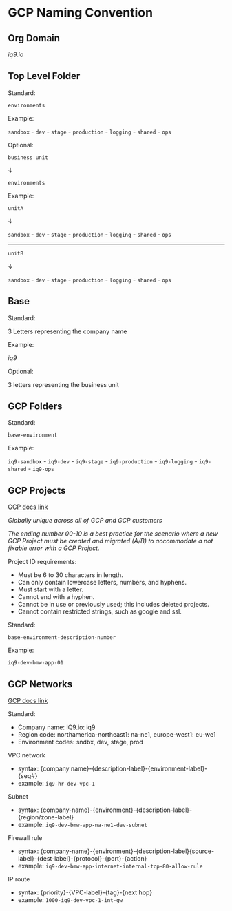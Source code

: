 # GCP Naming Convention

## Org Domain

_iq9.io_

## Top Level Folder

Standard:

`environments`

Example:

`sandbox` - `dev` - `stage` - `production` - `logging` - `shared` - `ops`

Optional:

`business unit`

&darr;

`environments`

Example:

`unitA`

&darr;

`sandbox` - `dev` - `stage` - `production` - `logging` - `shared` - `ops`

---

`unitB`

&darr;

`sandbox` - `dev` - `stage` - `production` - `logging` - `shared` - `ops`


## Base

Standard:

3 Letters representing the company name

Example:

_iq9_

Optional:

3 letters representing the business unit

## GCP Folders

Standard:

`base-environment`

Example:

`iq9-sandbox` - `iq9-dev` - `iq9-stage` - `iq9-production` - `iq9-logging` - `iq9-shared` - `iq9-ops`

## GCP Projects

[GCP docs link](https://cloud.google.com/resource-manager/docs/creating-managing-projects)

_Globally unique across all of GCP and GCP customers_

_The ending number 00-10 is a best practice for the scenario where a new GCP Project must be created and migrated (A/B) to accommodate a not fixable error with a GCP Project._

Project ID requirements:

 * Must be 6 to 30 characters in length.
 * Can only contain lowercase letters, numbers, and hyphens.
 * Must start with a letter.
 * Cannot end with a hyphen.
 * Cannot be in use or previously used; this includes deleted projects.
 * Cannot contain restricted strings, such as google and ssl.

Standard:

`base-environment-description-number`

Example:

`iq9-dev-bmw-app-01`

## GCP Networks

[GCP docs link](https://cloud.google.com/architecture/best-practices-vpc-design#naming)

Standard:
 * Company name: IQ9.io: iq9
 * Region code: northamerica-northeast1: na-ne1, europe-west1: eu-we1
 * Environment codes: sndbx, dev, stage, prod

VPC network
 * syntax: {company name}-{description-label}-{environment-label}-{seq#}
 * example: `iq9-hr-dev-vpc-1`

Subnet
 * syntax: {company-name}-{environment}-{description-label}-{region/zone-label}
 * example: `iq9-dev-bmw-app-na-ne1-dev-subnet`

 Firewall rule
 * syntax: {company-name}-{environment}-{description-label}{source-label}-{dest-label}-{protocol}-{port}-{action}
 * example: `iq9-dev-bmw-app-internet-internal-tcp-80-allow-rule`

 IP route
 * syntax: {priority}-{VPC-label}-{tag}-{next hop}
 * example: `1000-iq9-dev-vpc-1-int-gw`

